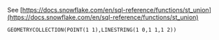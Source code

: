 See [https://docs.snowflake.com/en/sql-reference/functions/st_union](https://docs.snowflake.com/en/sql-reference/functions/st_union)
```
GEOMETRYCOLLECTION(POINT(1 1),LINESTRING(1 0,1 1,1 2))
```
